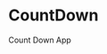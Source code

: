 # CountDown
 Count Down App
  
       
                             
                    
          
     
   
